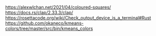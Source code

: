 https://alexwlchan.net/2021/04/coloured-squares/
https://docs.rs/clap/2.33.3/clap/
https://rosettacode.org/wiki/Check_output_device_is_a_terminal#Rust
https://github.com/okaneco/kmeans-colors/tree/master/src/bin/kmeans_colors